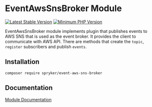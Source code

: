 # EventAwsSnsBroker Module
[![Latest Stable Version](https://poser.pugx.org/spryker/event-aws-sns-broker/v/stable.svg)](https://packagist.org/packages/spryker/event-aws-sns-broker)
[![Minimum PHP Version](https://img.shields.io/badge/php-%3E%3D%207.3-8892BF.svg)](https://php.net/)

EventAwsSnsBroker module implements plugin that publishes events to AWS SNS that is used as the event broker. It provides the client to communicate with AWS API. There are methods that create the `topic`, `register` subscribers and publish `events`.  

## Installation

```
composer require spryker/event-aws-sns-broker
```

## Documentation

[Module Documentation](https://academy.spryker.com/developing_with_spryker/module_guide/infrastructure/event-aws-sns-broker/event-aws-sns-broker.html)
